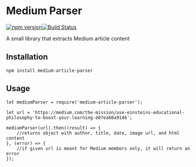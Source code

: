 Medium Parser 
=============
[![npm version](https://badge.fury.io/js/medium-article-parser.svg)](https://badge.fury.io/js/medium-article-parser)[![Build Status](https://travis-ci.org/carlelieser/medium-article-parser.svg?branch=master)](https://travis-ci.org/carlelieser/medium-article-parser)

A small library that extracts Medium article content

## Installation

    npm install medium-article-parser

## Usage

    let mediumParser = require('medium-article-parser');

    let url = 'https://medium.com/the-mission/use-einsteins-educational-philosophy-to-boost-your-learning-e07ea60a9146';

    mediumParser(url).then((result) => {
        //returns object with author, title, date, image url, and html content
    }, (error) => {
        //if given url is meant for Medium members only, it will return an error
    });
